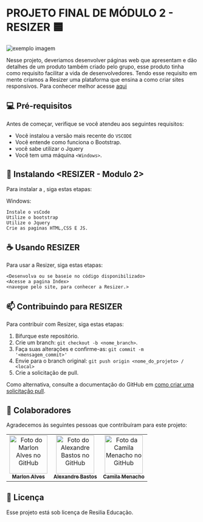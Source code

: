 # PROJETO FINAL DE MÓDULO 2 - RESIZER 🟦 

<img src="https://media.discordapp.net/attachments/999712721941581977/1011694072794189938/unknown.png?width=874&height=400" alt="exemplo imagem">

Nesse projeto, deveriamos desenvolver páginas web que apresentam e dão detalhes de um produto também criado pelo grupo, esse produto tinha como requisito facilitar a vida de desenvolvedores. Tendo esse requisito em mente criamos a Resizer uma plataforma que ensina a como criar sites responsivos. Para conhecer melhor acesse <a href="https://xand3.github.io/Projeto-Final-2-Resilia/" target="_blank">aqui</a>

## 💻 Pré-requisitos

Antes de começar, verifique se você atendeu aos seguintes requisitos:
* Você instalou a versão mais recente do `VSCODE`
* Você entende como funciona o Bootstrap.
* você sabe utilizar o Jquery
* Você tem uma máquina `<Windows>`.

## 🚀 Instalando <RESIZER - Modulo 2>

Para instalar a <Resizer>, siga estas etapas:

Windows:
```
Instale o vsCode
Utilize o bootstrap
Utilize o Jquery
Crie as paginas HTML,CSS E JS.
```

## ☕ Usando RESIZER

Para usar a Resizer, siga estas etapas:

```
<Desenvolva ou se baseie no código disponibilizado>
<Acesse a pagina Index>
<navegue pelo site, para conhecer a Resizer.>
```

## 📫 Contribuindo para RESIZER

Para contribuir com Resizer, siga estas etapas:

1. Bifurque este repositório.
2. Crie um branch: `git checkout -b <nome_branch>`.
3. Faça suas alterações e confirme-as: `git commit -m '<mensagem_commit>'`
4. Envie para o branch original: `git push origin <nome_do_projeto> / <local>`
5. Crie a solicitação de pull.

Como alternativa, consulte a documentação do GitHub em [como criar uma solicitação pull](https://help.github.com/en/github/collaborating-with-issues-and-pull-requests/creating-a-pull-request).

## 🤝 Colaboradores

Agradecemos às seguintes pessoas que contribuíram para este projeto:

<table>
  <tr>
    <td align="center">
      <a href="https://github.com/Marlonalvss">
        <img src="https://cdn.discordapp.com/attachments/999712721941581977/1003868547711254528/86992904.jpg" width="100px;" alt="Foto do Marlon Alves no GitHub"/><br>
        <sub>
          <b>Marlon Alves</b>
        </sub>
      </a>
    </td>
    <td align="center">
      <a href="https://github.com/xand3">
        <img src="https://avatars.githubusercontent.com/u/84591023?v=4" width="100px;" alt="Foto do Alexandre Bastos no GitHub"/><br>
        <sub>
          <b>Alexandre Bastos</b>
        </sub>
      </a>
    </td>
     <td align="center">
      <a href="https://github.com/camilamenacho">
        <img src="https://avatars.githubusercontent.com/u/25486661?v=4" width="100px;" alt="Foto da Camila Menacho no GitHub"/><br>
        <sub>
          <b>Camila Menacho</b>
        </sub>
      </a>
    </td>
</table>


## 📝 Licença

Esse projeto está sob licença de Resilia Educação. 

